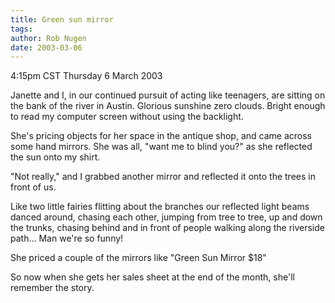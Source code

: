 ```yaml
---
title: Green sun mirror
tags: 
author: Rob Nugen
date: 2003-03-06
---
```


<p class=date>4:15pm CST Thursday 6 March 2003</p>

<p>Janette and I, in our continued pursuit of acting like teenagers,
are sitting on the bank of the river in Austin.  Glorious sunshine
zero clouds.  Bright enough to read my computer screen without using
the backlight.</p>

<p>She's pricing objects for her space in the antique shop, and came
across some hand mirrors.  She was all, "want me to blind you?" as she
reflected the sun onto my shirt.</p>

<p>"Not really," and I grabbed another mirror and reflected it onto
the trees in front of us.</p>

<p>Like two little fairies flitting about the branches our reflected
light beams danced around, chasing each other, jumping from tree to
tree, up and down the trunks, chasing behind and in front of people
walking along the riverside path...  Man we're so funny!</p>

<p>She priced a couple of the mirrors like "Green Sun Mirror $18"</p>

<p>So now when she gets her sales sheet at the end of the month,
she'll remember the story.</p>
